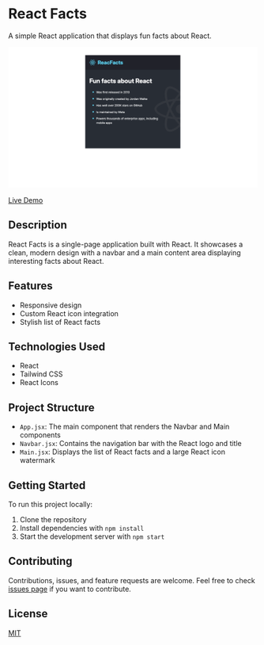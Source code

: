 # React Facts

A simple React application that displays fun facts about React.

![React Facts Screenshot](/public/images/react-info-site.png)

[Live Demo](https://react-info-site-coral.vercel.app/)

## Description

React Facts is a single-page application built with React. It showcases a clean, modern design with a navbar and a main content area displaying interesting facts about React.

## Features

- Responsive design
- Custom React icon integration
- Stylish list of React facts

## Technologies Used

- React
- Tailwind CSS
- React Icons

## Project Structure

- `App.jsx`: The main component that renders the Navbar and Main components
- `Navbar.jsx`: Contains the navigation bar with the React logo and title
- `Main.jsx`: Displays the list of React facts and a large React icon watermark

## Getting Started

To run this project locally:

1. Clone the repository
2. Install dependencies with `npm install`
3. Start the development server with `npm start`

## Contributing

Contributions, issues, and feature requests are welcome. Feel free to check [issues page](your-repo-issues-url-here) if you want to contribute.

## License

[MIT](https://choosealicense.com/licenses/mit/)